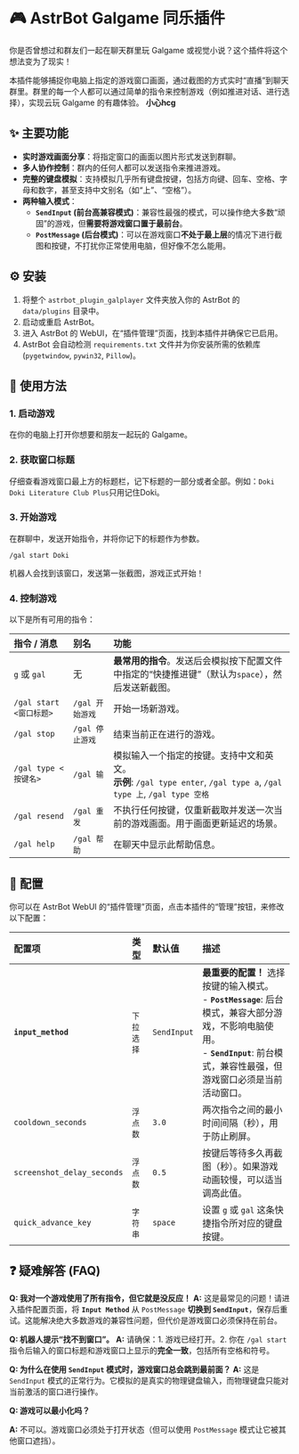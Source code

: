 
# 🎮 AstrBot Galgame 同乐插件

你是否曾想过和群友们一起在聊天群里玩 Galgame 或视觉小说？这个插件将这个想法变为了现实！

本插件能够捕捉你电脑上指定的游戏窗口画面，通过截图的方式实时“直播”到聊天群里。群里的每一个人都可以通过简单的指令来控制游戏（例如推进对话、进行选择），实现云玩 Galgame 的有趣体验。
**小心hcg**

## ✨ 主要功能

*   **实时游戏画面分享**：将指定窗口的画面以图片形式发送到群聊。
*   **多人协作控制**：群内的任何人都可以发送指令来推进游戏。
*   **完整的键盘模拟**：支持模拟几乎所有键盘按键，包括方向键、回车、空格、字母和数字，甚至支持中文别名（如“上”、“空格”）。
*   **两种输入模式**：
    *   **`SendInput` (前台高兼容模式)**：兼容性最强的模式，可以操作绝大多数“顽固”的游戏，但**需要将游戏窗口置于最前台**。
    *   **`PostMessage` (后台模式)**：可以在游戏窗口**不处于最上层**的情况下进行截图和按键，不打扰你正常使用电脑，但好像不怎么能用。

## ⚙️ 安装

1.  将整个 `astrbot_plugin_galplayer` 文件夹放入你的 AstrBot 的 `data/plugins` 目录中。
2.  启动或重启 AstrBot。
3.  进入 AstrBot 的 WebUI，在“插件管理”页面，找到本插件并确保它已启用。
4.  AstrBot 会自动检测 `requirements.txt` 文件并为你安装所需的依赖库 (`pygetwindow`, `pywin32`, `Pillow`)。

## 🚀 使用方法

### 1. 启动游戏

在你的电脑上打开你想要和朋友一起玩的 Galgame。

### 2. 获取窗口标题

仔细查看游戏窗口最上方的标题栏，记下标题的一部分或者全部。例如：`Doki Doki Literature Club Plus`只用记住Doki。

### 3. 开始游戏

在群聊中，发送开始指令，并将你记下的标题作为参数。

```
/gal start Doki
```

机器人会找到该窗口，发送第一张截图，游戏正式开始！

### 4. 控制游戏

以下是所有可用的指令：

| 指令 / 消息 | 别名 | 功能 |
| :--- | :--- | :--- |
| `g` 或 `gal` | 无 | **最常用的指令**。发送后会模拟按下配置文件中指定的“快捷推进键”（默认为`space`），然后发送新截图。 |
| `/gal start <窗口标题>` | `/gal 开始游戏` | 开始一场新游戏。 |
| `/gal stop` | `/gal 停止游戏` | 结束当前正在进行的游戏。 |
| `/gal type <按键名>` | `/gal 输` | 模拟输入一个指定的按键。支持中文和英文。<br>**示例**: `/gal type enter`, `/gal type a`, `/gal type 上`, `/gal type 空格` |
| `/gal resend` | `/gal 重发` | 不执行任何按键，仅重新截取并发送一次当前的游戏画面。用于画面更新延迟的场景。 |
| `/gal help` | `/gal 帮助` | 在聊天中显示此帮助信息。 |

## 🔧 配置

你可以在 AstrBot WebUI 的“插件管理”页面，点击本插件的“管理”按钮，来修改以下配置：

| 配置项 | 类型 | 默认值 | 描述 |
| :--- | :--- | :--- | :--- |
| **`input_method`** | `下拉选择` | `SendInput` | **最重要的配置！** 选择按键的输入模式。<br>- **`PostMessage`**: 后台模式，兼容大部分游戏，不影响电脑使用。<br>- **`SendInput`**: 前台模式，兼容性最强，但游戏窗口必须是当前活动窗口。 |
| `cooldown_seconds` | `浮点数` | `3.0` | 两次指令之间的最小时间间隔（秒），用于防止刷屏。 |
| `screenshot_delay_seconds`| `浮点数` | `0.5` | 按键后等待多久再截图（秒）。如果游戏动画较慢，可以适当调高此值。 |
| `quick_advance_key` | `字符串` | `space` | 设置 `g` 或 `gal` 这条快捷指令所对应的键盘按键。 |

## ❓ 疑难解答 (FAQ)

**Q: 我对一个游戏使用了所有指令，但它就是没反应！**
**A:** 这是最常见的问题！请进入插件配置页面，将 **`Input Method`** 从 `PostMessage` **切换到 `SendInput`**，保存后重试。这能解决绝大多数游戏的兼容性问题，但代价是游戏窗口必须保持在前台。

**Q: 机器人提示“找不到窗口”。**
**A:** 请确保：1. 游戏已经打开。2. 你在 `/gal start` 指令后输入的窗口标题和游戏窗口上显示的**完全一致**，包括所有空格和符号。

**Q: 为什么在使用 `SendInput` 模式时，游戏窗口总会跳到最前面？**
**A:** 这是 `SendInput` 模式的正常行为。它模拟的是真实的物理键盘输入，而物理键盘只能对当前激活的窗口进行操作。

**Q: 游戏可以最小化吗？**

**A:** 不可以。游戏窗口必须处于打开状态（但可以使用 `PostMessage` 模式让它被其他窗口遮挡）。
